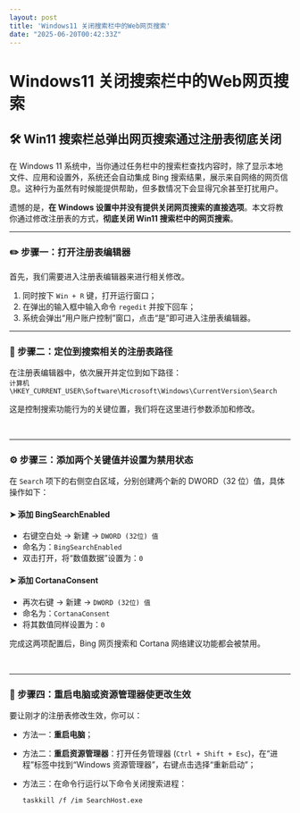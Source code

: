 ```yaml
---
layout: post
title: 'Windows11 关闭搜索栏中的Web网页搜索'
date: "2025-06-20T00:42:33Z"
---
```

Windows11 关闭搜索栏中的Web网页搜索
========================

🛠️ Win11 搜索栏总弹出网页搜索通过注册表彻底关闭
-----------------------------

在 Windows 11 系统中，当你通过任务栏中的搜索栏查找内容时，除了显示本地文件、应用和设置外，系统还会自动集成 Bing 搜索结果，展示来自网络的网页信息。这种行为虽然有时候能提供帮助，但多数情况下会显得冗余甚至打扰用户。

遗憾的是，**在 Windows 设置中并没有提供关闭网页搜索的直接选项**。本文将教你通过修改注册表的方式，**彻底关闭 Win11 搜索栏中的网页搜索**。

* * *

### ✏️ 步骤一：打开注册表编辑器

首先，我们需要进入注册表编辑器来进行相关修改。

1.  同时按下 `Win + R` 键，打开运行窗口；
2.  在弹出的输入框中输入命令 `regedit` 并按下回车；
3.  系统会弹出“用户账户控制”窗口，点击“是”即可进入注册表编辑器。

[](https://www.logdict.com/archives/1750308090314 "www.logdict.com")

* * *

### 📁 步骤二：定位到搜索相关的注册表路径

在注册表编辑器中，依次展开并定位到如下路径：  
`计算机\HKEY_CURRENT_USER\Software\Microsoft\Windows\CurrentVersion\Search`

这是控制搜索功能行为的关键位置，我们将在这里进行参数添加和修改。

[​​](https://www.logdict.com/archives/1750308090314 "www.logdict.com")

* * *

### ⚙️ 步骤三：添加两个关键值并设置为禁用状态

在 `Search` 项下的右侧空白区域，分别创建两个新的 DWORD（32 位）值，具体操作如下：

#### ➤ 添加 BingSearchEnabled

*   右键空白处 → 新建 → `DWORD (32位) 值`
*   命名为：`BingSearchEnabled`
*   双击打开，将“数值数据”设置为：`0`

#### ➤ 添加 CortanaConsent

*   再次右键 → 新建 → `DWORD (32位) 值`
*   命名为：`CortanaConsent`
*   将其数值同样设置为：`0`

完成这两项配置后，Bing 网页搜索和 Cortana 网络建议功能都会被禁用。

​​[](https://www.logdict.com/archives/1750308090314 "www.logdict.com")  
[](https://www.logdict.com/archives/1750308090314 "www.logdict.com")

* * *

### 🔄 步骤四：重启电脑或资源管理器使更改生效

要让刚才的注册表修改生效，你可以：

*   方法一：**重启电脑**；
*   方法二：**重启资源管理器**：打开任务管理器 (`Ctrl + Shift + Esc`)，在“进程”标签中找到“Windows 资源管理器”，右键点击选择“重新启动”；
*   方法三：在命令行运行以下命令关闭搜索进程：
    
        taskkill /f /im SearchHost.exe